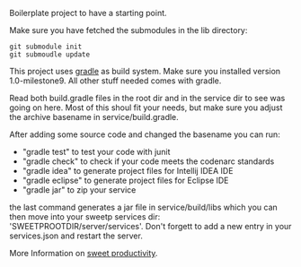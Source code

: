 Boilerplate project to have a starting point.

Make sure you have fetched the submodules in the lib directory:

    git submodule init
    git submoudle update

This project uses [gradle](http://gradle.org) as build system. Make sure
you installed version 1.0-milestone9. All other stuff needed comes with
gradle.

Read both build.gradle files in the root dir and in the service dir
to see was going on here. Most of this shoul fit your needs, but make sure
you adjust the archive basename in service/build.gradle.

After adding some source code and changed the basename you can run:

* "gradle test" to test your code with junit
* "gradle check" to check if your code meets the codenarc standards
* "gradle idea" to generate project files for Intellij IDEA IDE
* "gradle eclipse" to generate project files for Eclipse IDE
* "gradle jar" to zip your service

the last command generates a jar file in service/build/libs which
you can then move into your sweetp services dir:
'SWEETPROOTDIR/server/services'.
Don't forgett to add a new entry in your services.json and restart the server.

More Information on [sweet productivity](http://sweet-productivity.com).
